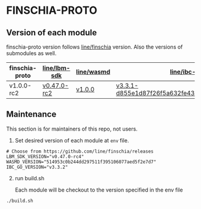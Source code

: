 # FINSCHIA-PROTO

## Version of each module

finschia-proto version follows [line/finschia](https://github.com/line/finschia) version. Also the versions of submodules as well.

| finschia-proto | [line/lbm-sdk](https://github.com/line/lbm-sdk)                 | [line/wasmd](https://github.com/line/wasmd)         | [line/ibc-go](https://github.com/line/ibc-go)                                                                                   | [line/finschia](https://github.com/line/finschia)              |
| -------------- | --------------------------------------------------------------- | --------------------------------------------------- | ------------------------------------------------------------------------------------------------------------------------------- | -------------------------------------------------------------- |
| v1.0.0-rc2     | [v0.47.0-rc2](https://github.com/line/lbm-sdk/tree/v0.47.0-rc2) | [v1.0.0](https://github.com/line/wasmd/tree/v0.1.0) | [v3.3.1-d855e1d87f26f5a632fe43e6c58f8f7e6bc47bdf](https://github.com/line/ibc-go/tree/d855e1d87f26f5a632fe43e6c58f8f7e6bc47bdf) | [v1.0.0-rc2](https://github.com/line/finschia/tree/v1.0.0-rc2) |

## Maintenance

This section is for maintainers of this repo, not users.

1. Set desired version of each module at `env` file.

```
# Choose from https://github.com/line/finschia/releases
LBM_SDK_VERSION="v0.47.0-rc4"
WASMD_VERSION="514953c0b244dd297511f395106077aed5f2e7d7"
IBC_GO_VERSION="v3.3.2"
```

2. run build.sh

   Each module will be checkout to the version specified in the env file

```
./build.sh
```
